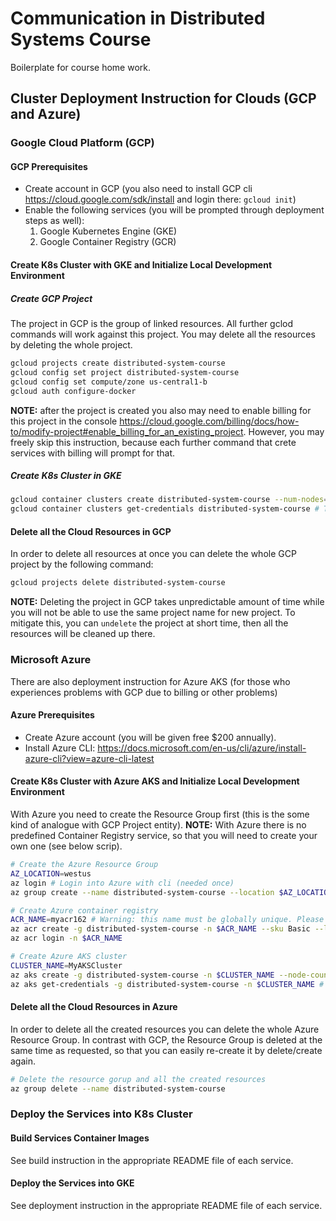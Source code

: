 # Communication in Distributed Systems Course

Boilerplate for course home work.

## Cluster Deployment Instruction for Clouds (GCP and Azure)

### Google Cloud Platform (GCP)

#### GCP Prerequisites

* Create account in GCP (you also need to install GCP cli <https://cloud.google.com/sdk/install> and login there: `gcloud init`)
* Enable the following services (you will be prompted through deployment steps as well):
    1. Google Kubernetes Engine (GKE)
    2. Google Container Registry (GCR)

#### Create K8s Cluster with GKE and Initialize Local Development Environment

##### Create GCP Project

The project in GCP is the group of linked resources. All further gclod commands will work against this project. You may delete all the resources by deleting the whole project.  

```sh
gcloud projects create distributed-system-course
gcloud config set project distributed-system-course
gcloud config set compute/zone us-central1-b
gcloud auth configure-docker
```

**NOTE:** after the project is created you also may need to enable billing for this project in the console <https://cloud.google.com/billing/docs/how-to/modify-project#enable_billing_for_an_existing_project>. However, you may freely skip this instruction, because each further command that crete services with billing will prompt for that.

##### Create K8s Cluster in GKE

```sh
gcloud container clusters create distributed-system-course --num-nodes=3 # NOTE: number of nodes might be different for each course task
gcloud container clusters get-credentials distributed-system-course # This will also update your kube config.
```

#### Delete all the Cloud Resources in GCP

In order to delete all resources at once you can delete the whole GCP project by the following command:

```sh
gcloud projects delete distributed-system-course
```

**NOTE:** Deleting the project in GCP takes unpredictable amount of time while you will not be able to use the same project name for new project. To mitigate this, you can `undelete` the project at short time, then all the resources will be cleaned up there.

### Microsoft Azure

There are also deployment instruction for Azure AKS (for those who experiences problems with GCP due to billing or other problems)

#### Azure Prerequisites

* Create Azure account (you will be given free $200 annually).
* Install Azure CLI: <https://docs.microsoft.com/en-us/cli/azure/install-azure-cli?view=azure-cli-latest>

#### Create K8s Cluster with Azure AKS and Initialize Local Development Environment

With Azure you need to create the Resource Group first (this is the some kind of analogue with GCP Project entity).
**NOTE:** With Azure there is no predefined Container Registry service, so that you will need to create your own one (see below scrip).

```sh
# Create the Azure Resource Group
AZ_LOCATION=westus
az login # Login into Azure with cli (needed once)
az group create --name distributed-system-course --location $AZ_LOCATION

# Create Azure container registry
ACR_NAME=myacr162 # Warning: this name must be globally unique. Please use your own!
az acr create -g distributed-system-course -n $ACR_NAME --sku Basic --location $AZ_LOCATION
az acr login -n $ACR_NAME

# Create Azure AKS cluster
CLUSTER_NAME=MyAKSCluster
az aks create -g distributed-system-course -n $CLUSTER_NAME --node-count 3 --generate-ssh-keys --attach-acr $ACR_NAME
az aks get-credentials -g distributed-system-course -n $CLUSTER_NAME # this will also update and re-purpose your kube config to the Azure AKS cluster
```

#### Delete all the Cloud Resources in Azure

In order to delete all the created resources you can delete the whole Azure Resource Group. In contrast with GCP, the Resource Group is deleted at the same time as requested, so that you can easily re-create it by delete/create again.  

```sh
# Delete the resource gorup and all the created resources
az group delete --name distributed-system-course
```

### Deploy the Services into K8s Cluster

#### Build Services Container Images

See build instruction in the appropriate README file of each service.

#### Deploy the Services into GKE

See deployment instruction in the appropriate README file of each service.

